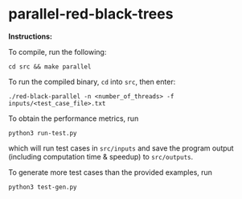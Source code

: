 # parallel-red-black-trees

**Instructions:**

To compile, run the following:

`cd src && make parallel`

To run the compiled binary, `cd` into `src`, then enter:

`./red-black-parallel -n <number_of_threads> -f inputs/<test_case_file>.txt`

To obtain the performance metrics, run

`python3 run-test.py`

which will run test cases in `src/inputs` and save the program output (including computation time & speedup) to `src/outputs`.

To generate more test cases than the provided examples, run

`python3 test-gen.py`